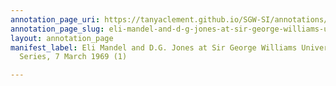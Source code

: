 ```yaml
---
annotation_page_uri: https://tanyaclement.github.io/SGW-SI/annotations/eli-mandel-and-d-g-jones-at-sir-george-williams-university-the-poetry-series-7-march-1969-1--canvas-1-d-g--jones.json
annotation_page_slug: eli-mandel-and-d-g-jones-at-sir-george-williams-university-the-poetry-series-7-march-1969-1--canvas-1-d-g--jones
layout: annotation_page
manifest_label: Eli Mandel and D.G. Jones at Sir George Williams University, The Poetry
  Series, 7 March 1969 (1)

---
```

